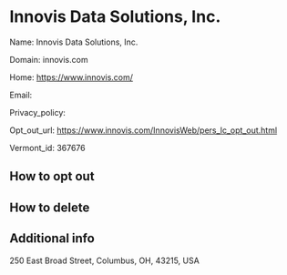 
# Innovis Data Solutions, Inc.

Name: Innovis Data Solutions, Inc.

Domain: innovis.com

Home: https://www.innovis.com/

Email: 

Privacy_policy: 

Opt_out_url: https://www.innovis.com/InnovisWeb/pers_lc_opt_out.html

Vermont_id: 367676



## How to opt out



## How to delete



## Additional info



250 East Broad Street, Columbus, OH, 43215, USA

